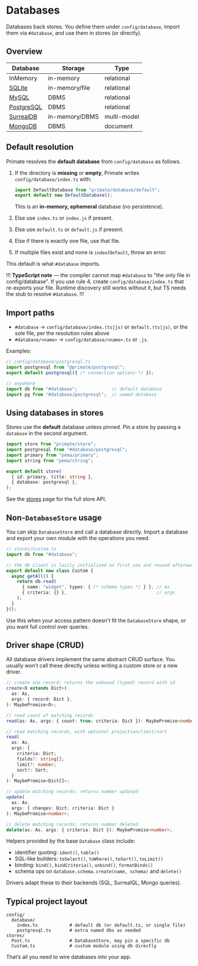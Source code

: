 # Databases

Databases back stores. You define them under `config/database`, import them
via `#database`, and use them in stores (or directly).

## Overview

| Database                                | Storage        | Type        |
| --------------------------------------- | -------------- | ----------- |
| InMemory                                | in-memory      | relational  |
| [SQLite](/docs/database/sqlite)         | in-memory/file | relational  |
| [MySQL](/docs/database/mysql)           | DBMS           | relational  |
| [PostgreSQL](/docs/database/postgresql) | DBMS           | relational  |
| [SurrealDB](/docs/database/surrealdb)   | in-memory/DBMS | multi-model |
| [MongoDB](/docs/database/mongodb)       | DBMS           | document    |

## Default resolution

Primate resolves the **default database** from `config/database` as follows.

1. If the directory is **missing** or **empty**, Primate writes
   `config/database/index.ts` with:

   ```ts
   import DefaultDatabase from "primate/database/default";
   export default new DefaultDatabase();
   ```

   This is an **in-memory, ephemeral** database (no persistence).
2. Else use `index.ts` or `index.js` if present.
3. Else use `default.ts` or `default.js` if present.
4. Else if there is exactly one file, use that file.
5. If multiple files exist and none is `index`/`default`, throw an error.

This default is what `#database` imports.

!!!
**TypeScript note** — the compiler cannot map `#database` to "the only file in
config/database". If you use rule 4, create `config/database/index.ts` that
re-exports your file. Runtime discovery still works without it, but TS needs
the stub to resolve `#database`.
!!!

## Import paths

* `#database` → `config/database/index.(ts|js)` or `default.(ts|js)`, or the
  sole file, per the resolution rules above
* `#database/<name>` → `config/database/<name>.ts` or `.js`.

Examples:

```ts
// config/database/postgresql.ts
import postgresql from "@primate/postgresql";
export default postgresql({ /* connection options */ });
```

```ts
// anywhere
import db from "#database";             // default database
import pg from "#database/postgresql";  // named database
```

## Using databases in stores

Stores use the **default** database unless pinned. Pin a store by passing a
`database` in the second argument.

```ts
import store from "primate/store";
import postgresql from "#database/postgresql";
import primary from "pema/primary";
import string from "pema/string";

export default store(
  { id: primary, title: string },
  { database: postgresql },
);
```

See the [stores](/docs/stores) page for the full store API.

## Non-`DatabaseStore` usage

You can skip `DatabaseStore` and call a database directly. Import a database
and export your own module with the operations you need.

```ts
// stores/Custom.ts
import db from "#database";

// the db client is lazily initialized on first use and reused afterwards.
export default new class Custom {
  async getAll() {
    return db.read(
      { name: "widget", types: { /* schema types */ } }, // As
      { criteria: {} },                                  // args
    );
  }
}();
```

Use this when your access pattern doesn't fit the `DatabaseStore` shape, or
you want full control over queries.

## Driver shape (CRUD)

All database drivers implement the same abstract CRUD surface. You usually
won’t call these directly unless writing a custom store or a new driver.

```ts
// create one record; returns the unbound (typed) record with id
create<O extends Dict>(
  as: As,
  args: { record: Dict },
): MaybePromise<O>;

// read count of matching records
read(as: As, args: { count: true; criteria: Dict }): MaybePromise<number>;

// read matching records, with optional projection/limit/sort
read(
  as: As,
  args: {
    criteria: Dict;
    fields?: string[];
    limit?: number;
    sort?: Sort;
  }
): MaybePromise<Dict[]>;

// update matching records; returns number updated
update(
  as: As,
  args: { changes: Dict; criteria: Dict }
): MaybePromise<number>;

// delete matching records; returns number deleted
delete(as: As, args: { criteria: Dict }): MaybePromise<number>;
```

Helpers provided by the base `Database` class include:

* identifier quoting: `ident()`, `table()`
* SQL-like builders: `toSelect()`, `toWhere()`, `toSort()`, `toLimit()`
* binding: `bind()`, `bindCriteria()`, `unbind()`, `formatBinds()`
* schema ops on `database.schema.create(name, schema)` and `delete()`

Drivers adapt these to their backends (SQL, SurrealQL, Mongo queries).

## Typical project layout

```
config/
  database/
    index.ts            # default db (or default.ts, or single file)
    postgresql.ts       # extra named dbs as needed
stores/
  Post.ts               # DatabaseStore, may pin a specific db
  Custom.ts             # custom module using db directly
```

That’s all you need to wire databases into your app.
